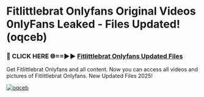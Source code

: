 # Fitlittlebrat Onlyfans Original Videos 0nlyFans Leaked - Files Updated! (oqceb)

<h3>🔴 CLICK HERE 🌐==►► <a href="https://tinyurl.com/2m67pmp6" rel="nofollow">Fitlittlebrat Onlyfans Updated Files</a></h3>

Get Fitlittlebrat Onlyfans and all content. Now you can access all videos and pictures of Fitlittlebrat Onlyfans. New Updated Files 2025!

[![oqceb](https://i.imgur.com/H4QAA4z.gif)](https://tinyurl.com/2m67pmp6)